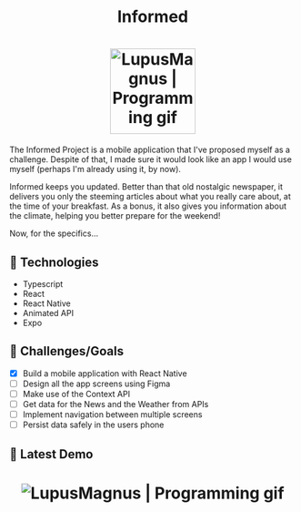 <h1 align="center">Informed</h1>
<h1 align="center">
  <img align="center" width="150px" alt="LupusMagnus | Programming gif" src="https://user-images.githubusercontent.com/71194923/133356293-28cb33f2-53f3-4117-844e-5a759b7efd39.png" />         
</h1>

The Informed Project is a mobile application that I've proposed myself as a challenge. Despite of that, I made sure it would look like an app I would use myself (perhaps I'm already using it, by now).

Informed keeps you updated. Better than that old nostalgic newspaper, it delivers you only the steeming articles about what you really care about, at the time of your breakfast. As a bonus, it also gives you information about the climate, helping you better prepare for the weekend!

Now, for the specifics...

## 🧰 Technologies

- Typescript
- React
- React Native
- Animated API
- Expo

## 🎯 Challenges/Goals

- [x] Build a mobile application with React Native
- [ ] Design all the app screens using Figma
- [ ] Make use of the Context API
- [ ] Get data for the News and the Weather from APIs
- [ ] Implement navigation between multiple screens
- [ ] Persist data safely in the users phone

## 🎥 Latest Demo

<h1 align="center">
  <img align="center" alt="LupusMagnus | Programming gif" src="https://user-images.githubusercontent.com/71194923/134281054-1c2c3923-acb2-46eb-9166-3e6feaefea43.gif" />         
</h1>
